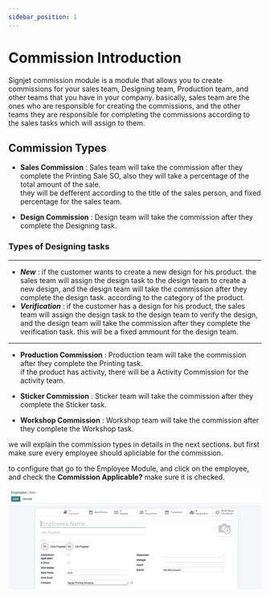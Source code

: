 ```yaml
---
sidebar_position: 1
---
```


# Commission Introduction

Signjet commission module is a module that allows you to create commissions for your sales team, Designing team, Production team, and other teams that you have in your company.
basically, sales team are the ones who are responsible for creating the commissions, and the other teams they are responsible for completing the commissions according to the sales tasks which will assign to them.

## Commission Types

- **Sales Commission** : Sales team will take the commission after they complete the Printing Sale SO, also they will take a percentage of the total amount of the sale.  
  they will be defferent according to the title of the sales person, and fixed percentage for the sales team.

- **Design Commission** : Design team will take the commission after they complete the Designing task.

### Types of Designing tasks

---

- **_New_** : if the customer wants to create a new design for his product. the sales team will assign the design task to the design team to create a new design, and the design team will take the commission after they complete the design task. according to the category of the product.
- **_Verification_** : if the customer has a design for his product, the sales team will assign the design task to the design team to verify the design, and the design team will take the commission after they complete the verification task. this will be a fixed ammount for the design team.

---

- **Production Commission** : Production team will take the commission after they complete the Printing task.  
  if the product has activity, there will be a Activity Commission for the activity team.

- **Sticker Commission** : Sticker team will take the commission after they complete the Sticker task.

- **Workshop Commission** : Workshop team will take the commission after they complete the Workshop task.

we will explain the commission types in details in the next sections. but first make sure every employee should apliciable for the commission.

to configure that go to the Employee Module, and click on the employee, and check the **Commission Applicable?** make sure it is checked.

![Employee Configuration](./img/employee_configuration.png)

